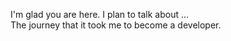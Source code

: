 I'm glad you are here. I plan to talk about ...<br>
The journey that it took me to become a developer.
